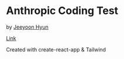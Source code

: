 # Anthropic Coding Test


by [Jeeyoon Hyun](http://jeeyoonhyun.com/)

[Link](https://hello-anthropic.vercel.app/)

Created with create-react-app & Tailwind
